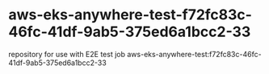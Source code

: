 # aws-eks-anywhere-test-f72fc83c-46fc-41df-9ab5-375ed6a1bcc2-33
repository for use with E2E test job aws-eks-anywhere-test:f72fc83c-46fc-41df-9ab5-375ed6a1bcc2-33

